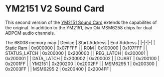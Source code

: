 # YM2151 V2 Sound Card

This second version of the [YM2151 Sound Card](/YM2151-Sound/) extends the capabilites of the original. In addition to the YM2151, two Oki MSM6258 chips for dual ADPCM audio channels.





The 68008 memory map
| Device | Start Address | End Address |
|-|-|-|
| Static Ram    | 0x000000 | 0x07FFFF |
| ROM           | 0x100000 | 0x107FFF |
| STATUS_LATCH	| 0x200000 | 0x200000 |
| REG_LATCH	    | 0x200001 | 0x200001 |
| DATA_LATCH	| 0x200002 | 0x200002 |
| DUART	        | 0x200100 | 0x2001FF |
| YM2151	    | 0x200200 | 0x2002FF |
| MSM6295 1	    | 0x200300 | 0x2003FF |
| MSM6295 2	    | 0x200400 | 0x2004FF |

